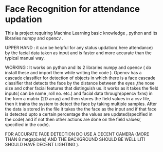 # Face Recognition for attendance updation
This ia project requiring Machine Learning basic knowledge , python and its libraries numpy and opencv .

UPPER HAND : 
it can be helpful for any status updation( here attendance) by the facial data taken as input and is faster and more accurate than the typical manual way.

WORKING :
It works on python and its 2 libraries numpy and opencv ( do install these and import them while writing the code ).
Opencv has a cascade classifier for detection of objects in which there is a face cascade classifier that detects the face by the distance between the eyes ,the nose size and other facial features that distinguish  us.
it works as it takes the field inputs( can be name ,roll no. etc.) and facial data through(opencv fxns) in the form a matrix (2D array) and then stores the field values in a csv file, then it trains the system to detect the face by taking multiple samples.
After the data is stored in the file it takes the the face as the input and if that face is detected upto a certain percentage the values are updated(specified in the code) and if not then other actions are done on the field values( specified  in the code).

FOR ACCURATE FACE DETECTION DO USE A DECENT CAMERA (MORE THAN 8 megapixels) AND THE BACKGROUND SHOULD BE WELL LIT( SHOULD HAVE DECENT LIGHTING ).
